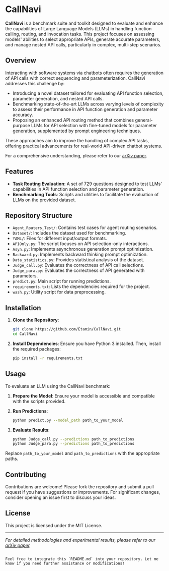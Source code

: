 # CallNavi

**CallNavi** is a benchmark suite and toolkit designed to evaluate and enhance the capabilities of Large Language Models (LLMs) in handling function calling, routing, and invocation tasks. This project focuses on assessing models' abilities to select appropriate APIs, generate accurate parameters, and manage nested API calls, particularly in complex, multi-step scenarios.

## Overview

Interacting with software systems via chatbots often requires the generation of API calls with correct sequencing and parameterization. CallNavi addresses this challenge by:

- Introducing a novel dataset tailored for evaluating API function selection, parameter generation, and nested API calls.
- Benchmarking state-of-the-art LLMs across varying levels of complexity to assess their performance in API function generation and parameter accuracy.
- Proposing an enhanced API routing method that combines general-purpose LLMs for API selection with fine-tuned models for parameter generation, supplemented by prompt engineering techniques.

These approaches aim to improve the handling of complex API tasks, offering practical advancements for real-world API-driven chatbot systems.

For a comprehensive understanding, please refer to our [arXiv paper](https://arxiv.org/abs/2501.05255).

## Features

- **Task Routing Evaluation**: A set of 729 questions designed to test LLMs' capabilities in API function selection and parameter generation.
- **Benchmarking Tools**: Scripts and utilities to facilitate the evaluation of LLMs on the provided dataset.

## Repository Structure

- `Agent_Routers_Test/`: Contains test cases for agent routing scenarios.
- `Dataset/`: Includes the dataset used for benchmarking.
- `YAML/`:  Files for different input/output formats.
- `APIOnly.py`: The script focuses on API selection-only interactions.
- `Asyn.py`: Implements asynchronous generation prompt optimization.
- `Backward.py`: Implements backward thinking prompt optimization.
- `Data_statistics.py`: Provides statistical analysis of the dataset.
- `Judge_call.py`: Evaluates the correctness of API call selections.
- `Judge_para.py`: Evaluates the correctness of API generated with parameters.
- `predict.py`: Main script for running predictions.
- `requirements.txt`: Lists the dependencies required for the project.
- `wash.py`: Utility script for data preprocessing.


## Installation

1. **Clone the Repository**:
   ```bash
   git clone https://github.com/Etamin/CallNavi.git
   cd CallNavi
   ```

2. **Install Dependencies**:
   Ensure you have Python 3 installed. Then, install the required packages:
   ```bash
   pip install -r requirements.txt
   ```

## Usage

To evaluate an LLM using the CallNavi benchmark:

1. **Prepare the Model**: Ensure your model is accessible and compatible with the scripts provided.

2. **Run Predictions**:
   ```bash
   python predict.py --model_path path_to_your_model
   ```

3. **Evaluate Results**:
   ```bash
   python Judge_call.py --predictions path_to_predictions
   python Judge_para.py --predictions path_to_predictions
   ```

Replace `path_to_your_model` and `path_to_predictions` with the appropriate paths.

## Contributing

Contributions are welcome! Please fork the repository and submit a pull request if you have suggestions or improvements. For significant changes, consider opening an issue first to discuss your ideas.

## License

This project is licensed under the MIT License. 

---

*For detailed methodologies and experimental results, please refer to our [arXiv paper](https://arxiv.org/abs/2501.05255).*
```

Feel free to integrate this `README.md` into your repository. Let me know if you need further assistance or modifications! 
